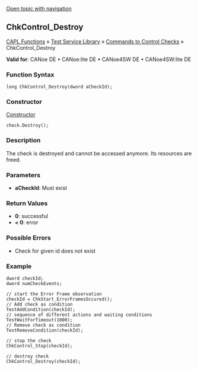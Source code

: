 [Open topic with navigation](../../../../../CANoeDEFamily.htm#Topics/CAPLFunctions/Test/Functions/CAPLfunctionChkControlDestroy.md)

## ChkControl_Destroy

[CAPL Functions](../../CAPLfunctions.md) » [Test Service Library](../CAPLfunctionsTSLOverview.md) » [Commands to Control Checks](../CAPLfunctionsTSLCheckControlCommands.md) » ChkControl_Destroy

**Valid for**: CANoe DE • CANoe:lite DE • CANoe4SW DE • CANoe4SW:lite DE

### Function Syntax

```plaintext
long ChkControl_Destroy(dword aCheckId);
```

### Constructor

[Constructor](../../../Shared/CAPL/General/ClassesAndObjects.md)

```plaintext
check.Destroy();
```

### Description

The check is destroyed and cannot be accessed anymore. Its resources are freed.

### Parameters

- **aCheckId**: Must exist

### Return Values

- **0**: successful
- **< 0**: error

### Possible Errors

- Check for given id does not exist

### Example

```plaintext
dword checkId;
dword numCheckEvents;

// start the Error Frame observation
checkId = ChkStart_ErrorFramesOccured();
// Add check as condition
TestAddCondition(checkId);
// sequence of different actions and waiting conditions
TestWaitForTimeout(1000);
// Remove check as condition
TestRemoveCondition(checkId);

// stop the check
ChkControl_Stop(checkId);

// destroy check
ChkControl_Destroy(checkId);
```
